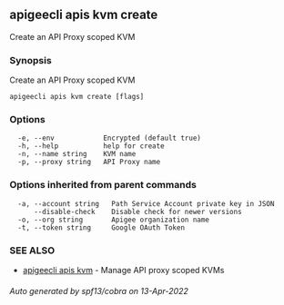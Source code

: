 ## apigeecli apis kvm create

Create an API Proxy scoped KVM

### Synopsis

Create an API Proxy scoped KVM

```
apigeecli apis kvm create [flags]
```

### Options

```
  -e, --env            Encrypted (default true)
  -h, --help           help for create
  -n, --name string    KVM name
  -p, --proxy string   API Proxy name
```

### Options inherited from parent commands

```
  -a, --account string   Path Service Account private key in JSON
      --disable-check    Disable check for newer versions
  -o, --org string       Apigee organization name
  -t, --token string     Google OAuth Token
```

### SEE ALSO

* [apigeecli apis kvm](apigeecli_apis_kvm.md)	 - Manage API proxy scoped KVMs

###### Auto generated by spf13/cobra on 13-Apr-2022
